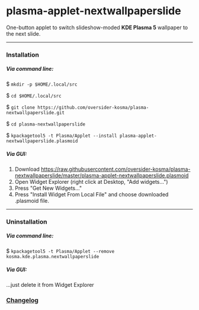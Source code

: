 # plasma-applet-nextwallpaperslide

One-button applet to switch slideshow-moded **KDE Plasma 5** wallpaper to the next slide.

------------
### Installation
##### Via command line:
$ `mkdir -p $HOME/.local/src`

$ `cd $HOME/.local/src`

$ `git clone https://github.com/oversider-kosma/plasma-nextwallpaperslide.git`

$ `cd plasma-nextwallpaperslide`

$ `kpackagetool5 -t Plasma/Applet --install plasma-applet-nextwallpaperslide.plasmoid`
##### Via GUI:
1. Download https://raw.githubusercontent.com/oversider-kosma/plasma-nextwallpaperslide/master/plasma-applet-nextwallpaperslide.plasmoid
1. Open Widget Explorer (right click at Desktop, "Add widgets…")
1. Press "Get New Widgets…"
1. Press "Install Widget From Local File" and choose downloaded .plasmoid file.
------------
### Uninstallation
##### Via command line:
$ `kpackagetool5 -t Plasma/Applet --remove kosma.kde.plasma.nextwallpaperslide`
##### Via GUI:
...just delete it from Widget Explorer


### [Changelog](CHANGELOG.md)